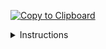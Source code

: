 [![Copy to Clipboard](https://img.shields.io/badge/Copy-%20%20-blue)](javascript:void(0))

<details>
<summary>Instructions</summary>

### Getting Started

- Clone git repo [https://github.com/panzerdp/clipboardy](https://github.com/panzerdp/clipboardy)
- Run this command: `npm install`

</details>

